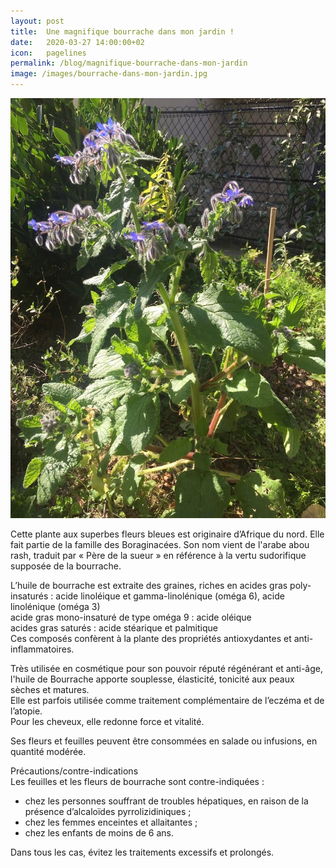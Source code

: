 ```yaml
---
layout: post
title:  Une magnifique bourrache dans mon jardin !
date:   2020-03-27 14:00:00+02
icon:   pagelines
permalink: /blog/magnifique-bourrache-dans-mon-jardin
image: /images/bourrache-dans-mon-jardin.jpg
---
```

<span class="image featured"><img src="/images/bourrache-dans-mon-jardin.jpg" alt="Photo de bourrache dans mon jardin"></span>

Cette plante aux superbes fleurs bleues est originaire d’Afrique du nord. Elle fait partie de la famille des Boraginacées. Son nom vient de l'arabe abou rash, traduit par « Père de la sueur » en référence à la vertu sudorifique supposée de la bourrache.

L’huile de bourrache est extraite des graines, riches en acides gras poly-insaturés : acide linoléique et gamma-linolénique (oméga 6), acide linolénique (oméga 3)  
acide gras mono-insaturé de type oméga 9 : acide oléique  
acides gras saturés : acide stéarique et palmitique  
Ces composés confèrent à la plante des propriétés antioxydantes et anti-inflammatoires. 

Très utilisée en cosmétique pour son pouvoir réputé régénérant et anti-âge, l'huile de Bourrache apporte souplesse, élasticité, tonicité aux peaux sèches et matures.  
Elle est parfois utilisée comme traitement complémentaire de l’eczéma et de l’atopie.  
Pour les cheveux, elle redonne force et vitalité.

Ses fleurs et feuilles peuvent être consommées en salade ou infusions, en quantité modérée. 

Précautions/contre-indications  
Les feuilles et les fleurs de bourrache sont contre-indiquées :
- chez les personnes souffrant de troubles hépatiques, en raison de la présence d’alcaloïdes pyrrolizidiniques ;
- chez les femmes enceintes et allaitantes ;
- chez les enfants de moins de 6 ans.

Dans tous les cas, évitez les traitements excessifs et prolongés.

